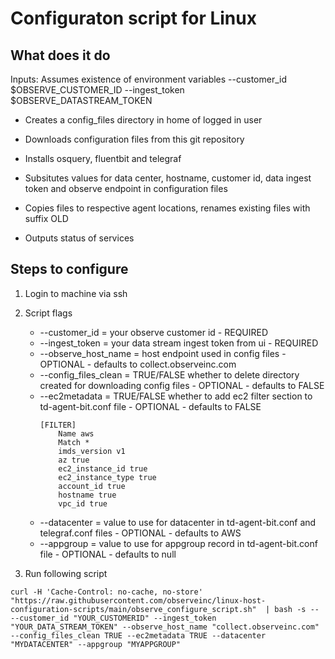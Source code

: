 # Configuraton script for Linux

## What does it do
Inputs: 
Assumes existence of environment variables
--customer_id $OBSERVE_CUSTOMER_ID 
--ingest_token $OBSERVE_DATASTREAM_TOKEN 

- Creates a config_files directory in home of logged in user

- Downloads configuration files from this git repository

- Installs osquery, fluentbit and telegraf

- Subsitutes values for data center, hostname, customer id, data ingest token and observe endpoint in configuration files

- Copies files to respective agent locations, renames existing files with suffix OLD

- Outputs status of services


## Steps to configure

1. Login to machine via ssh

1. Script flags
    * --customer_id = your observe customer id - REQUIRED
    * --ingest_token = your data stream ingest token from ui - REQUIRED
    * --observe_host_name = host endpoint used in config files - OPTIONAL - defaults to collect.observeinc.com
    * --config_files_clean = TRUE/FALSE whether to delete directory created for downloading config files - OPTIONAL - defaults to FALSE
    * --ec2metadata = TRUE/FALSE whether to add ec2 filter section to td-agent-bit.conf file - OPTIONAL - defaults to FALSE
        ```
        [FILTER]
            Name aws
            Match *
            imds_version v1
            az true
            ec2_instance_id true
            ec2_instance_type true
            account_id true
            hostname true
            vpc_id true
        ```
    * --datacenter = value to use for datacenter in td-agent-bit.conf and telegraf.conf files - OPTIONAL - defaults to AWS
    * --appgroup = value to use for appgroup record in td-agent-bit.conf file  - OPTIONAL - defaults to null




1. Run following script
```
curl -H 'Cache-Control: no-cache, no-store' "https://raw.githubusercontent.com/observeinc/linux-host-configuration-scripts/main/observe_configure_script.sh"  | bash -s -- --customer_id "YOUR_CUSTOMERID" --ingest_token "YOUR_DATA_STREAM_TOKEN" --observe_host_name "collect.observeinc.com" --config_files_clean TRUE --ec2metadata TRUE --datacenter "MYDATACENTER" --appgroup "MYAPPGROUP"
